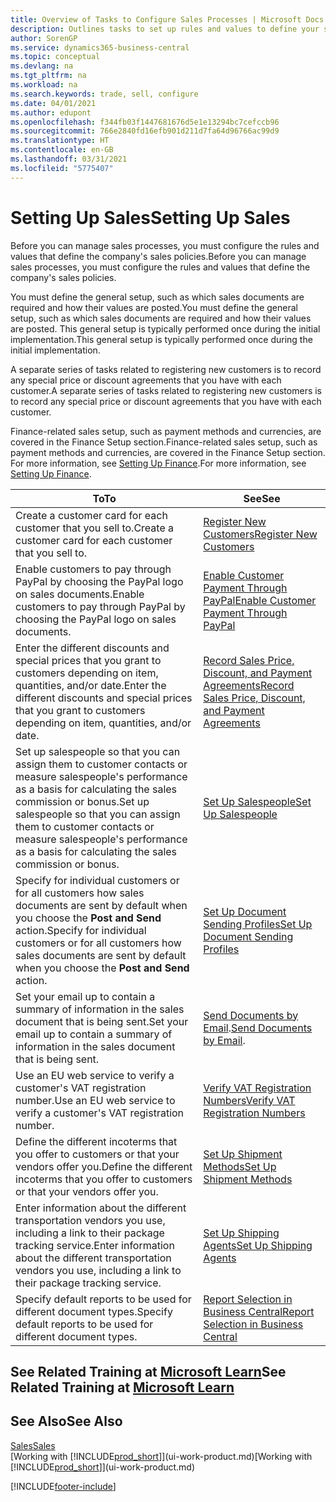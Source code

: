 ```yaml
---
title: Overview of Tasks to Configure Sales Processes | Microsoft Docs
description: Outlines tasks to set up rules and values to define your sales policies and processes.
author: SorenGP
ms.service: dynamics365-business-central
ms.topic: conceptual
ms.devlang: na
ms.tgt_pltfrm: na
ms.workload: na
ms.search.keywords: trade, sell, configure
ms.date: 04/01/2021
ms.author: edupont
ms.openlocfilehash: f344fb03f1447681676d5e1e13294bc7cefccb96
ms.sourcegitcommit: 766e2840fd16efb901d211d7fa64d96766ac99d9
ms.translationtype: HT
ms.contentlocale: en-GB
ms.lasthandoff: 03/31/2021
ms.locfileid: "5775407"
---
```

# <a name="setting-up-sales"></a><span data-ttu-id="deeb1-103">Setting Up Sales</span><span class="sxs-lookup"><span data-stu-id="deeb1-103">Setting Up Sales</span></span>
<span data-ttu-id="deeb1-104">Before you can manage sales processes, you must configure the rules and values that define the company's sales policies.</span><span class="sxs-lookup"><span data-stu-id="deeb1-104">Before you can manage sales processes, you must configure the rules and values that define the company's sales policies.</span></span>

<span data-ttu-id="deeb1-105">You must define the general setup, such as which sales documents are required and how their values are posted.</span><span class="sxs-lookup"><span data-stu-id="deeb1-105">You must define the general setup, such as which sales documents are required and how their values are posted.</span></span> <span data-ttu-id="deeb1-106">This general setup is typically performed once during the initial implementation.</span><span class="sxs-lookup"><span data-stu-id="deeb1-106">This general setup is typically performed once during the initial implementation.</span></span>

<span data-ttu-id="deeb1-107">A separate series of tasks related to registering new customers is to record any special price or discount agreements that you have with each customer.</span><span class="sxs-lookup"><span data-stu-id="deeb1-107">A separate series of tasks related to registering new customers is to record any special price or discount agreements that you have with each customer.</span></span>

<span data-ttu-id="deeb1-108">Finance-related sales setup, such as payment methods and currencies, are covered in the Finance Setup section.</span><span class="sxs-lookup"><span data-stu-id="deeb1-108">Finance-related sales setup, such as payment methods and currencies, are covered in the Finance Setup section.</span></span> <span data-ttu-id="deeb1-109">For more information, see [Setting Up Finance](finance-setup-finance.md).</span><span class="sxs-lookup"><span data-stu-id="deeb1-109">For more information, see [Setting Up Finance](finance-setup-finance.md).</span></span>

| <span data-ttu-id="deeb1-110">To</span><span class="sxs-lookup"><span data-stu-id="deeb1-110">To</span></span> | <span data-ttu-id="deeb1-111">See</span><span class="sxs-lookup"><span data-stu-id="deeb1-111">See</span></span> |
| --- | --- |
| <span data-ttu-id="deeb1-112">Create a customer card for each customer that you sell to.</span><span class="sxs-lookup"><span data-stu-id="deeb1-112">Create a customer card for each customer that you sell to.</span></span> |[<span data-ttu-id="deeb1-113">Register New Customers</span><span class="sxs-lookup"><span data-stu-id="deeb1-113">Register New Customers</span></span>](sales-how-register-new-customers.md) |
| <span data-ttu-id="deeb1-114">Enable customers to pay through PayPal by choosing the PayPal logo on sales documents.</span><span class="sxs-lookup"><span data-stu-id="deeb1-114">Enable customers to pay through PayPal by choosing the PayPal logo on sales documents.</span></span> |[<span data-ttu-id="deeb1-115">Enable Customer Payment Through PayPal</span><span class="sxs-lookup"><span data-stu-id="deeb1-115">Enable Customer Payment Through PayPal</span></span>](sales-how-enable-payment-service-extensions.md) |
| <span data-ttu-id="deeb1-116">Enter the different discounts and special prices that you grant to customers depending on item, quantities, and/or date.</span><span class="sxs-lookup"><span data-stu-id="deeb1-116">Enter the different discounts and special prices that you grant to customers depending on item, quantities, and/or date.</span></span> |[<span data-ttu-id="deeb1-117">Record Sales Price, Discount, and Payment Agreements</span><span class="sxs-lookup"><span data-stu-id="deeb1-117">Record Sales Price, Discount, and Payment Agreements</span></span>](sales-how-record-sales-price-discount-payment-agreements.md) |
| <span data-ttu-id="deeb1-118">Set up salespeople so that you can assign them to customer contacts or measure salespeople's performance as a basis for calculating the sales commission or bonus.</span><span class="sxs-lookup"><span data-stu-id="deeb1-118">Set up salespeople so that you can assign them to customer contacts or measure salespeople's performance as a basis for calculating the sales commission or bonus.</span></span> |[<span data-ttu-id="deeb1-119">Set Up Salespeople</span><span class="sxs-lookup"><span data-stu-id="deeb1-119">Set Up Salespeople</span></span>](sales-how-setup-salespeople.md) |
| <span data-ttu-id="deeb1-120">Specify for individual customers or for all customers how sales documents are sent by default when you choose the **Post and Send** action.</span><span class="sxs-lookup"><span data-stu-id="deeb1-120">Specify for individual customers or for all customers how sales documents are sent by default when you choose the **Post and Send** action.</span></span> |[<span data-ttu-id="deeb1-121">Set Up Document Sending Profiles</span><span class="sxs-lookup"><span data-stu-id="deeb1-121">Set Up Document Sending Profiles</span></span>](sales-how-setup-document-send-profiles.md) |
| <span data-ttu-id="deeb1-122">Set your email up to contain a summary of information in the sales document that is being sent.</span><span class="sxs-lookup"><span data-stu-id="deeb1-122">Set your email up to contain a summary of information in the sales document that is being sent.</span></span> |<span data-ttu-id="deeb1-123">[Send Documents by Email](ui-how-send-documents-email.md).</span><span class="sxs-lookup"><span data-stu-id="deeb1-123">[Send Documents by Email](ui-how-send-documents-email.md).</span></span> |
|<span data-ttu-id="deeb1-124">Use an EU web service to verify a customer's VAT registration number.</span><span class="sxs-lookup"><span data-stu-id="deeb1-124">Use an EU web service to verify a customer's VAT registration number.</span></span>|[<span data-ttu-id="deeb1-125">Verify VAT Registration Numbers</span><span class="sxs-lookup"><span data-stu-id="deeb1-125">Verify VAT Registration Numbers</span></span>](finance-setup-vat.md)|
|<span data-ttu-id="deeb1-126">Define the different incoterms that you offer to customers or that your vendors offer you.</span><span class="sxs-lookup"><span data-stu-id="deeb1-126">Define the different incoterms that you offer to customers or that your vendors offer you.</span></span>|[<span data-ttu-id="deeb1-127">Set Up Shipment Methods</span><span class="sxs-lookup"><span data-stu-id="deeb1-127">Set Up Shipment Methods</span></span>](sales-how-set-up-shipment-methods.md)|
|<span data-ttu-id="deeb1-128">Enter information about the different transportation vendors you use, including a link to their package tracking service.</span><span class="sxs-lookup"><span data-stu-id="deeb1-128">Enter information about the different transportation vendors you use, including a link to their package tracking service.</span></span>|[<span data-ttu-id="deeb1-129">Set Up Shipping Agents</span><span class="sxs-lookup"><span data-stu-id="deeb1-129">Set Up Shipping Agents</span></span>](sales-how-to-set-up-shipping-agents.md)|
|<span data-ttu-id="deeb1-130">Specify default reports to be used for different document types.</span><span class="sxs-lookup"><span data-stu-id="deeb1-130">Specify default reports to be used for different document types.</span></span>|[<span data-ttu-id="deeb1-131">Report Selection in Business Central</span><span class="sxs-lookup"><span data-stu-id="deeb1-131">Report Selection in Business Central</span></span>](across-report-selections.md)|

## <a name="see-related-training-at-microsoft-learn"></a><span data-ttu-id="deeb1-132">See Related Training at [Microsoft Learn](/learn/paths/trade-get-started-dynamics-365-business-central/)</span><span class="sxs-lookup"><span data-stu-id="deeb1-132">See Related Training at [Microsoft Learn](/learn/paths/trade-get-started-dynamics-365-business-central/)</span></span>

## <a name="see-also"></a><span data-ttu-id="deeb1-133">See Also</span><span class="sxs-lookup"><span data-stu-id="deeb1-133">See Also</span></span>
[<span data-ttu-id="deeb1-134">Sales</span><span class="sxs-lookup"><span data-stu-id="deeb1-134">Sales</span></span>](sales-manage-sales.md)  
<span data-ttu-id="deeb1-135">[Working with [!INCLUDE[prod_short](includes/prod_short.md)]](ui-work-product.md)</span><span class="sxs-lookup"><span data-stu-id="deeb1-135">[Working with [!INCLUDE[prod_short](includes/prod_short.md)]](ui-work-product.md)</span></span>


[!INCLUDE[footer-include](includes/footer-banner.md)]